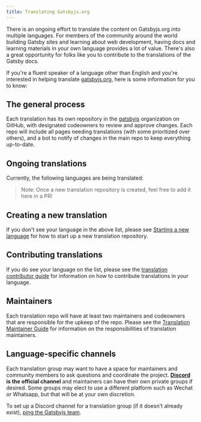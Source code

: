 ```yaml
---
title: Translating Gatsbyjs.org
---
```


There is an ongoing effort to translate the content on Gatsbyjs.org into multiple languages. For members of the community around the world building Gatsby sites and learning about web development, having docs and learning materials in your own language provides a lot of value. There's also a great opportunity for folks like you to contribute to the translations of the Gatsby docs.

If you're a fluent speaker of a language other than English and you're interested in helping translate [gatsbyjs.org](https://gatsbyjs.org), here is some information for you to know:

## The general process

Each translation has its own repository in the [gatsbyjs](https://github.com/gatsbyjs/) organization on GitHub, with designated codeowners to review and approve changes. Each repo will include all pages needing translations (with some prioritized over others), and a bot to notify of changes in the main repo to keep everything up-to-date.

## Ongoing translations

Currently, the following languages are being translated:

<LangList />

> Note: Once a new translation repository is created, feel free to add it here in a PR!

## Creating a new translation

If you don't see your language in the above list, please see [Starting a new language](/contributing/translation/new-translations/) for how to start up a new translation repository.

## Contributing translations

If you do see your language on the list, please see the [translation contributor guide](/contributing/translation/translators/) for information on how to contribute translations in your language.

## Maintainers

Each translation repo will have at least two maintainers and codeowners that are responsible for the upkeep of the repo. Please see the [Translation Maintainer Guide](/contributing/translation/maintainers/) for information on the responsibilities of translation maintainers.

## Language-specific channels

Each translation group may want to have a space for maintainers and community members to ask questions and coordinate the project. **[Discord](https://gatsby.dev/discord) is the official channel** and maintainers can have their own private groups if desired. Some groups may elect to use a different platform such as Wechat or Whatsapp, but that will be at your own discretion.

To set up a Discord channel for a translation group (if it doesn't already exist), [ping the Gatsbyjs team](/contributing/how-to-contribute/#not-sure-how-to-start-contributing).
